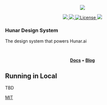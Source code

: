 <p align="center">
  <img src="https://res.cloudinary.com/dczeev0fe/image/upload/v1661331831/logo_final-02_cquppy.png" />
</p>

<!-- TODO: update the npm version number -->
<p align="center">
  <a title="npm version" href="https://www.npmjs.com/~visx">
    <img src="https://img.shields.io/static/v1?label=npm&message=8.5.5&color=blue" />
  </a>
  <a title="build status" href="#">
    <img src="https://img.shields.io/static/v1?label=build&message=passing&color=GREEN" />
  </a>
  <a href="https://github.com/Hunar-ai/dashboard/blob/main/LICENSE.md">
        <img src="https://img.shields.io/static/v1?label=license&message=MIT&color=GREEN" alt="License">
    </a>
  <a href="https://yarnpkg.com/" alt="yarn">
     <img src="https://img.shields.io/static/v1?label=maintained%20with&message=yarn&color=2188b6"/>
  </a>
</p>

### Hunar Design System

The design system that powers Hunar.ai

<br />

<p align="center">
  <strong>
    <a href="#">Docs</a>
  </strong>
  &bull;
  <strong>
    <a href="https://www.hunar.ai/blog">Blog</a>
  </strong>
</p>

## Running in Local

TBD

[MIT](./LICENSE.md)

<!--
[![FOSSA Status](https://app.fossa.io/api/projects/git%2Bhttps%3A%2F%2Fgithub.com%2Fhshoff%2Fvx.svg?type=large)](https://app.fossa.io/projects/git%2Bhttps%3A%2F%2Fgithub.com%2Fhshoff%2Fvx?ref=badge_large) -->
